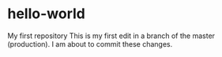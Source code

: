 # hello-world
My first repository
This is my first edit in a branch of the master (production). I am about to commit these changes.
